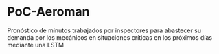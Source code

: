 # PoC-Aeroman
Pronóstico de minutos trabajados por inspectores para abastecer  su demanda por los mecánicos en situaciones críticas en los próximos días mediante una LSTM 
